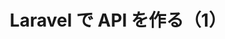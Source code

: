 ---
isDraft: true
title: Laravel で API を作る（1）
category: tech
tags: [laravel]
description: "PHP の Web フレームワークである Laravel を使って API を作ってみようと思います。"
publishDate: 2024-11-02T21:48:19+09:00
updateDate: 2024-11-02T21:48:19+09:00
relatedArticles: []
---